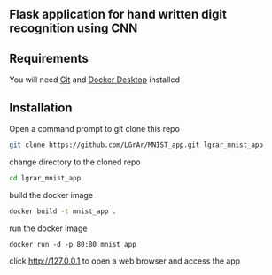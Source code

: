 ## Flask application for hand written digit recognition using CNN
## Requirements
You will need <a href="https://git-scm.com/book/en/v2/Getting-Started-Installing-Git" target="_blank">Git</a> and <a href="https://docs.docker.com/desktop/" target="_blank">Docker Desktop</a> installed
## Installation
Open a command prompt to git clone this repo
```bash
git clone https://github.com/LGrAr/MNIST_app.git lgrar_mnist_app
```
change directory to the cloned repo
```bash
cd lgrar_mnist_app
```
build the docker image
```bash
docker build -t mnist_app .
```
run the docker image
```
docker run -d -p 80:80 mnist_app
```
click <a href="http://127.0.0.1" target="_blank">http://127.0.0.1</a> to open a web browser and access the app
